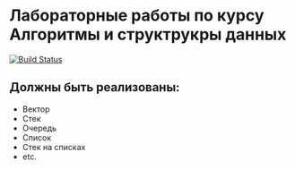 # Лабораторные работы по курсу Алгоритмы и структрукры данных

[![Build Status](https://travis-ci.com/381706-1-DenisovVladislavL/381706-1-Denisov-labs.svg?token=b7jWMeiWKqes826o4H8u&branch=master)](https://travis-ci.com/381706-1-DenisovVladislavL/381706-1-Denisov-labs)

## Должны быть реализованы:
- Вектор
- Стек
- Очередь
- Список
- Стек на списках
- etc.
